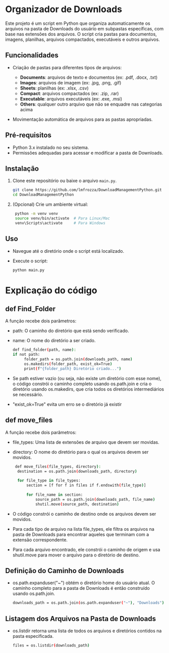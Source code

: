 # Organizador de Downloads

Este projeto é um script em Python que organiza automaticamente os arquivos na pasta de Downloads do usuário em subpastas específicas, com base nas extensões dos arquivos. O script cria pastas para documentos, imagens, planilhas, arquivos compactados, executáveis e outros arquivos.

## Funcionalidades

- Criação de pastas para diferentes tipos de arquivos:
  - **Documents**: arquivos de texto e documentos (ex: .pdf, .docx, .txt)
  - **Images**: arquivos de imagem (ex: .jpg, .png, .gif)
  - **Sheets**: planilhas (ex: .xlsx, .csv)
  - **Compact**: arquivos compactados (ex: .zip, .rar)
  - **Executable**: arquivos executáveis (ex: .exe, .msi)
  - **Others**: qualquer outro arquivo que não se enquadre nas categorias acima

- Movimentação automática de arquivos para as pastas apropriadas.

## Pré-requisitos

- Python 3.x instalado no seu sistema.
- Permissões adequadas para acessar e modificar a pasta de Downloads.

## Instalação

1. Clone este repositório ou baixe o arquivo `main.py`.

   ```bash
   git clone https://github.com/lmfrozza/DownloadManagementPython.git
   cd DownloadManagementPython
   ```
2. (Opcional) Crie um ambiente virtual:

   ```bash
    python -m venv venv
    source venv/bin/activate  # Para Linux/Mac
    venv\Scripts\activate     # Para Windows
   ```
## Uso
- Navegue até o diretório onde o script está localizado.

- Execute o script:
   ```bash
   python main.py
   ```
# Explicação do código

## def Find_Folder
   
A função recebe dois parâmetros:
- path: O caminho do diretório que está sendo verificado.
- name: O nome do diretório a ser criado.
   
   ```bash
   def find_folder(path, name):
   if not path:
        folder_path = os.path.join(downloads_path, name)
        os.makedirs(folder_path, exist_ok=True)
        print(f"{folder_path} Diretório criado...")
   ```
- Se path estiver vazio (ou seja, não existe um diretório com esse nome), o código constrói o caminho completo usando os.path.join e cria o diretório usando os.makedirs, que cria todos os diretórios intermediários se necessário.
- "exist_ok=True" evita um erro se o diretório já existir

## def move_files

A função recebe dois parâmetros:
- file_types: Uma lista de extensões de arquivo que devem ser movidas.
- directory: O nome do diretório para o qual os arquivos devem ser movidos.

  ```bash
   def move_files(file_types, directory):
    destination = os.path.join(downloads_path, directory)
    
    for file_type in file_types:
        section = [f for f in files if f.endswith(file_type)]
        
        for file_name in section:
            source_path = os.path.join(downloads_path, file_name)
            shutil.move(source_path, destination)
   ```
- O código constrói o caminho de destino onde os arquivos devem ser movidos.

- Para cada tipo de arquivo na lista file_types, ele filtra os arquivos na pasta de Downloads para encontrar aqueles que terminam com a extensão correspondente.

- Para cada arquivo encontrado, ele constrói o caminho de origem e usa shutil.move para mover o arquivo para o diretório de destino.

## Definição do Caminho de Downloads

- os.path.expanduser("~") obtém o diretório home do usuário atual. O caminho completo para a pasta de Downloads é então construído usando os.path.join.
  ```bash
  downloads_path = os.path.join(os.path.expanduser("~"), "Downloads")
  ```
## Listagem dos Arquivos na Pasta de Downloads

- os.listdir retorna uma lista de todos os arquivos e diretórios contidos na pasta especificada.
  ```bash
  files = os.listdir(downloads_path)
  ```
